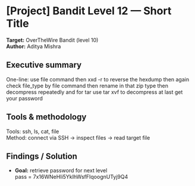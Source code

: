 # [Project] Bandit Level 12 — Short Title
**Target:** OverTheWire Bandit (level 10)  
**Author:** Aditya Mishra

## Executive summary
One-line: use file command then xxd -r to reverse the hexdump then again check file_type by file command then rename in that zip type then decompress repeatedly and for tar use tar xvf to decompress at last get your password


## Tools & methodology
Tools: ssh, ls, cat, file  
Method: connect via SSH → inspect files → read target file

## Findings / Solution
- **Goal:** retrieve password for next level  
 pass = 7x16WNeHIi5YkIhWsfFIqoognUTyj9Q4